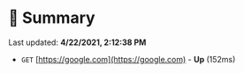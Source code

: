 # 📖 Summary
Last updated: **4/22/2021, 2:12:38 PM**

- `GET` [https://google.com](https://google.com) - **Up** (152ms)
